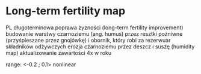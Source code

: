 # Long-term fertility map

PL
długoterminowa poprawa żyzności (long-term fertility improvement)
budowanie warstwy czarnoziemu (ang. humus) przez resztki pożniwne (przyśpieszane przez gnojówkę) i obornik, który robi za rezerwuar składników odżywczych
erozja czarnoziemu przez deszcz i suszę (humidity map)
aktualizowanie zawartości 4x w roku

range:  <-0.2 ; 0.1> nonlinear
